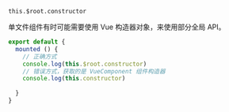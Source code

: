 
`this.$root.constructor`

单文件组件有时可能需要使用 Vue 构造器对象，来使用部分全局 API。

```js
export default {
  mounted () {
    // 正确方式
    console.log(this.$root.constructor)
    // 错误方式，获取的是 VueComponent 组件构造器
    console.log(this.constructor)
    
  }
}
```
